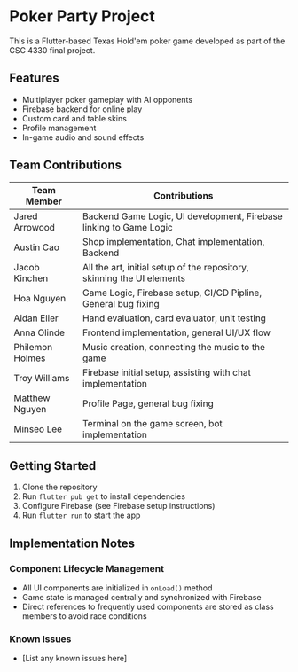 # Poker Party Project

This is a Flutter-based Texas Hold'em poker game developed as part of the CSC 4330 final project.

## Features

- Multiplayer poker gameplay with AI opponents
- Firebase backend for online play
- Custom card and table skins
- Profile management
- In-game audio and sound effects

## Team Contributions

| Team Member | Contributions |
|-------------|---------------|
| Jared Arrowood  | Backend Game Logic, UI development, Firebase linking to Game Logic|
| Austin Cao  | Shop implementation, Chat implementation, Backend|
| Jacob Kinchen  | All the art, initial setup of the repository, skinning the UI elements|
| Hoa Nguyen  | Game Logic, Firebase setup, CI/CD Pipline, General bug fixing|
| Aidan Elier  | Hand evaluation, card evaluator, unit testing |
| Anna Olinde  | Frontend implementation, general UI/UX flow |
| Philemon Holmes  |Music creation, connecting the music to the game|
| Troy Williams  | Firebase initial setup, assisting with chat implementation|
| Matthew Nguyen | Profile Page, general bug fixing|
| Minseo Lee  | Terminal on the game screen, bot implementation |

## Getting Started

1. Clone the repository
2. Run `flutter pub get` to install dependencies
3. Configure Firebase (see Firebase setup instructions)
4. Run `flutter run` to start the app

## Implementation Notes

### Component Lifecycle Management

- All UI components are initialized in `onLoad()` method
- Game state is managed centrally and synchronized with Firebase
- Direct references to frequently used components are stored as class members to avoid race conditions

### Known Issues

- [List any known issues here]
